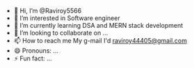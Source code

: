 - 👋 Hi, I’m @Raviroy5566
- 👀 I’m interested in Software engineer 
- 🌱 I’m currently learning DSA and MERN stack development 
- 💞️ I’m looking to collaborate on ...
- 📫 How to reach me  My  g-mail I'd raviroy44405@gmail.com
- 😄 Pronouns: ...
- ⚡ Fun fact: ...

<!---
Raviroy5566/Raviroy5566 is a ✨ special ✨ repository because its `README.md` (this file) appears on your GitHub profile.
You can click the Preview link to take a look at your changes.
--->
